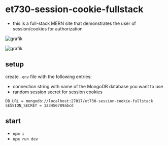 # et730-session-cookie-fullstack

- this is a full-stack MERN site that demonstrates the user of session/cookies for authorization

![grafik](https://github.com/edwardtanguay/830-mongo-book-app/assets/446574/93410dff-a5f0-4814-8b07-704616902efb)

![grafik](https://github.com/edwardtanguay/830-mongo-book-app/assets/446574/774fc786-e601-4b18-b331-5188f0e8d9d3)

## setup
 
create `.env` file with the following entries:
- connection string with name of the MongoDB database you want to use
- random session secret for session cookies
 
```
DB_URL = mongodb://localhost:27017/et730-session-cookie-fullstack
SESSION_SECRET = 123456789abcd
```	

## start

- `npm i`
- `npm run dev`

